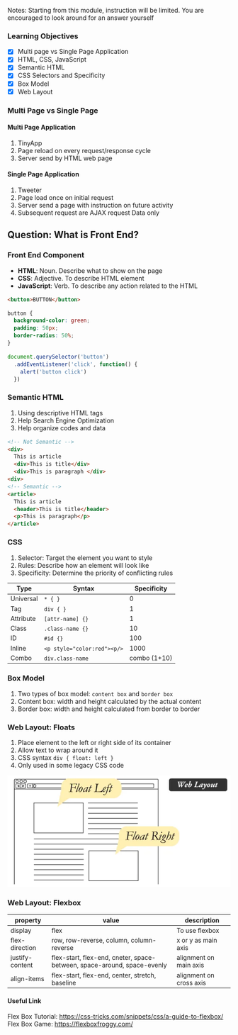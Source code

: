 Notes: Starting from this module, instruction will be limited. You are encouraged to look around for an answer yourself
### Learning Objectives
* [x] Multi page vs Single Page Application
* [x] HTML, CSS, JavaScript
* [x] Semantic HTML
* [x] CSS Selectors and Specificity
* [x] Box Model
* [x] Web Layout

### Multi Page vs Single Page
#### Multi Page Application
1. TinyApp
2. Page reload on every request/response cycle
3. Server send by HTML web page

#### Single Page Application
1. Tweeter
2. Page load once on initial request
3. Server send a page with instruction on future activity
4. Subsequent request are AJAX request Data only

## Question: What is Front End?

### Front End Component
* **HTML**: Noun. Describe what to show on the page
* **CSS**: Adjective. To describe HTML element
* **JavaScript**: Verb. To describe any action related to the HTML

```html
<button>BUTTON</button>
```

```css
button {
  background-color: green;
  padding: 50px;
  border-radius: 50%;
}
```

```js
document.querySelector('button')
  .addEventListener('click', function() {
    alert('button click')
  })
```

### Semantic HTML
1. Using descriptive HTML tags
2. Help Search Engine Optimization
3. Help organize codes and data

```html
<!-- Not Semantic -->
<div>
  This is article
  <div>This is title</div>
  <div>This is paragraph </div>
<div>
<!-- Semantic -->
<article>
  This is article
  <header>This is title</header>
  <p>This is paragraph</p>
</article>
```

### CSS
1. Selector: Target the element you want to style
2. Rules: Describe how an element will look like
3. Specificity: Determine the priority of conflicting rules

|Type     |Syntax                     |Specificity |
|---------|---------------------------|------------|
|Universal|`* { } `                   |0           |
|Tag      |`div { }`                  |1           |
|Attribute|`[attr-name] {}`           |1           |
|Class    |`.class-name {}`           |10          |
|ID       |`#id {}`                   |100         |
|Inline   |`<p style="color:red"><p/>`|1000        |
|Combo    |`div.class-name`           |combo (1+10)|

### Box Model
1. Two types of box model: `content box` and `border box`
2. Content box: width and height calculated by the actual content
3. Border box: width and height calculated from border to border

### Web Layout: Floats
1. Place element to the left or right side of its container
2. Allow text to wrap around it
3. CSS syntax `div { float: left }`
4. Only used in some legacy CSS code

![float](./image/web-text-wrap.webp)

### Web Layout: Flexbox

|property       |value                                                                   |description            |
|---------------|------------------------------------------------------------------------|-----------------------|
|display        |flex                                                                    |To use flexbox         |
|flex-direction |row, row-reverse, column, column-reverse                                |x or y as main axis    |
|justify-content|flex-start, flex-end, cneter, space-between, space-around, space-evenly |alignment on main axis |
|align-items    |flex-start, flex-end, center, stretch, baseline                         |alignment on cross axis|

#### Useful Link
Flex Box Tutorial: https://css-tricks.com/snippets/css/a-guide-to-flexbox/
Flex Box Game: https://flexboxfroggy.com/